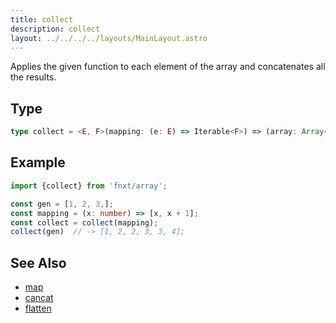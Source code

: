 ```yaml
---
title: collect
description: collect
layout: ../../../../layouts/MainLayout.astro
---
```


Applies the given function to each element of the array and concatenates all the results.

## Type

```ts
type collect = <E, F>(mapping: (e: E) => Iterable<F>) => (array: Array<E>) => Array<F>
```

## Example

```ts
import {collect} from 'fnxt/array';

const gen = [1, 2, 3,];
const mapping = (x: number) => [x, x + 1];
const collect = collect(mapping);
collect(gen)  // -> [1, 2, 2, 3, 3, 4];
```

## See Also

- [map](./map)
- [cancat](./concat)
- [flatten](./flatten)